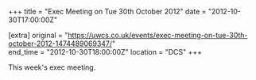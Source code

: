 +++
title = "Exec Meeting on Tue 30th October 2012"
date = "2012-10-30T17:00:00Z"

[extra]
original = "https://uwcs.co.uk/events/exec-meeting-on-tue-30th-october-2012-1474489069347/"    
end_time = "2012-10-30T18:00:00Z"
location = "DCS"
+++

This week's exec meeting.

